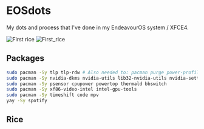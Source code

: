 # EOSdots

My dots and process that I've done in my EndeavourOS system / XFCE4.

![First rice](https://github.com/user-attachments/assets/2dd8bb65-9761-44a7-a982-072121076f21)
![First_rice](https://github.com/user-attachments/assets/90aa15c4-50ff-4f4e-970f-d5844a7f29ab)

## Packages

```sh
sudo pacman -Sy tlp tlp-rdw # Also needed to: pacman purge power-profiles-daemon
sudo pacman -Sy nvidia-dkms nvidia-utils lib32-nvidia-utils nvidia-settings
sudo pacman -Sy psensor cpupower powertop thermald bbswitch
sudo pacman -Sy xf86-video-intel intel-gpu-tools
sudo pacman -Sy timeshift code mpv
yay -Sy spotify
```
## Rice
